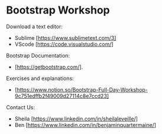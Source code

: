 # Bootstrap Workshop

Download a text editor: 
- Sublime [https://www.sublimetext.com/3] 
- VScode [https://code.visualstudio.com/]

Bootstrap Documentation:
- [https://getbootstrap.com/]. 

Exercises and explanations: 
- [https://www.notion.so/Bootstrap-Full-Day-Workshop-9c751edffb2f49009d27114c8e7ccd23]

Contact Us:
- Sheila [https://www.linkedin.com/in/sheilaleveille/]
- Ben [https://www.linkedin.com/in/benjaminquartermaine/]




